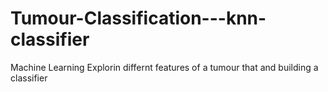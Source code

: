 # Tumour-Classification---knn-classifier
Machine Learning
Explorin differnt features of a tumour that and building a classifier 
